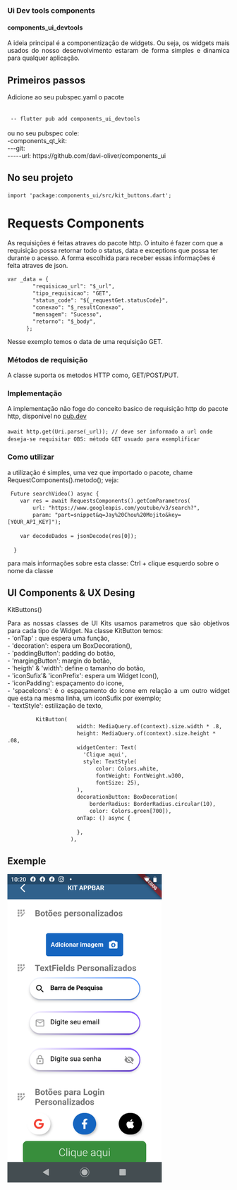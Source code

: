 ### Ui Dev tools components

#### components_ui_devtools
<p align = 'justify'>	A ideia principal é a componentização de widgets. Ou seja, os widgets mais usados do nosso desenvolvimento estaram de forma simples e dinamica para qualquer aplicação. </p>


## Primeiros passos
Adicione ao seu pubspec.yaml o pacote

<code>
 -- flutter pub add components_ui_devtools <br />
</code>
ou no seu pubspec cole: <br />
-components_qt_kit: <br />
---git: <br />
-----url: https://github.com/davi-oliver/components_ui <br />
 
 
## No seu projeto
 

<code>import 'package:components_ui/src/kit_buttons.dart';</code>

 

<h1>Requests Components</h1>
As requisições é feitas atraves do pacote http. O intuito é fazer com que a requisição possa retornar todo o status, data e exceptions que possa ter durante o acesso. 
A forma escolhida para receber essas informações é feita atraves de json. 

 
    var _data = {
            "requisicao_url": "$_url",
            "tipo_requisicao": "GET",
            "status_code": "${_requestGet.statusCode}",
            "conexao": "$_resultConexao",
            "mensagem": "Sucesso",
            "retorno": "$_body",
          };
Nesse exemplo temos o data de uma requisição GET.

### Métodos de requisição
A classe suporta os metodos HTTP como, GET/POST/PUT. 


### Implementação
A implementação não foge do conceito basico de requisição http do pacote http, disponivel no <a href="pub.dev">pub.dev<a/>
<br /><code> await http.get(Uri.parse(_url)); // deve ser informado a url onde deseja-se requisitar OBS: método GET usuado para exemplificar</code> 


### Como utilizar

a utilização é simples, uma vez que importado o pacote, chame RequestComponents().metodo();
veja:
 
     Future searchVideo() async {
        var res = await RequestsComponents().getComParametros(
            url: "https://www.googleapis.com/youtube/v3/search?",
            param: "part=snippet&q=Jay%20Chou%20Mojito&key=[YOUR_API_KEY]");

        var decodeDados = jsonDecode(res[0]);
 
      }
 
 <p>para mais informações sobre esta classe: Ctrl + clique esquerdo sobre o nome da classe</p>

<h2>UI Components & UX Desing</h2>


 KitButtons() 


 <p align= 'justify'>Para as nossas classes de UI Kits usamos parametros que são objetivos para cada tipo de Widget.
 Na classe KitButton temos:<br />
  - 'onTap' :  que espera uma função,<br />
  - 'decoration': espera um BoxDecoration(),<br />
  - 'paddingButton': padding do botão,<br />
  - 'margingButton': margin do botão,<br />
  - 'heigth' &  'width': define o tamanho do botão,<br />
  - 'iconSufix'& 'iconPrefix': espera um Widget Icon(),<br />
  - 'iconPadding': espaçamento do icone,<br />
  - 'spaceIcons': é o espaçamento do icone em relação a um outro widget que esta na mesma linha, um iconSufix por exemplo;<br />
  - 'textStyle': estilização de texto,<br />
   </p>

			 KitButton(
                          width: MediaQuery.of(context).size.width * .8,
                          height: MediaQuery.of(context).size.height * .08,
                          widgetCenter: Text(
                            'Clique aqui',
                            style: TextStyle(
                                color: Colors.white,
                                fontWeight: FontWeight.w300,
                                fontSize: 25),
                          ),
                          decorationButton: BoxDecoration(
                              borderRadius: BorderRadius.circular(10),
                              color: Colors.green[700]),
                          onTap: () async {
               
                          },
                        ),


## Exemple 
	
 <img src="/asset/home.png" alt="home page exemple" width="350"/>
